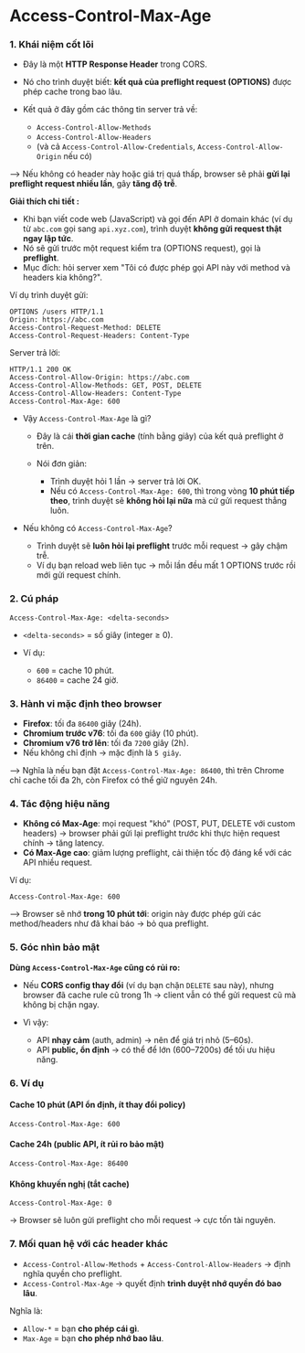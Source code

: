 # Access-Control-Max-Age

### 1. Khái niệm cốt lõi

* Đây là một **HTTP Response Header** trong CORS.
* Nó cho trình duyệt biết: **kết quả của preflight request (OPTIONS)** được phép cache trong bao lâu.
* Kết quả ở đây gồm các thông tin server trả về:

  * `Access-Control-Allow-Methods`
  * `Access-Control-Allow-Headers`
  * (và cả `Access-Control-Allow-Credentials`, `Access-Control-Allow-Origin` nếu có)

--> Nếu không có header này hoặc giá trị quá thấp, browser sẽ phải **gửi lại preflight request nhiều lần**, gây **tăng độ trễ**.

**Giải thích chi tiết :**

* Khi bạn viết code web (JavaScript) và gọi đến API ở domain khác (ví dụ từ `abc.com` gọi sang `api.xyz.com`), trình duyệt **không gửi request thật ngay lập tức**.
* Nó sẽ gửi trước một request kiểm tra (OPTIONS request), gọi là **preflight**.
* Mục đích: hỏi server xem "Tôi có được phép gọi API này với method và headers kia không?".

Ví dụ trình duyệt gửi:

```http
OPTIONS /users HTTP/1.1
Origin: https://abc.com
Access-Control-Request-Method: DELETE
Access-Control-Request-Headers: Content-Type
```

Server trả lời:

```http
HTTP/1.1 200 OK
Access-Control-Allow-Origin: https://abc.com
Access-Control-Allow-Methods: GET, POST, DELETE
Access-Control-Allow-Headers: Content-Type
Access-Control-Max-Age: 600
```

- Vậy `Access-Control-Max-Age` là gì?

  * Đây là cái **thời gian cache** (tính bằng giây) của kết quả preflight ở trên.
  * Nói đơn giản:
  
    * Trình duyệt hỏi 1 lần → server trả lời OK.
    * Nếu có `Access-Control-Max-Age: 600`, thì trong vòng **10 phút tiếp theo**, trình duyệt sẽ **không hỏi lại nữa** mà cứ gửi request thẳng luôn.

- Nếu không có `Access-Control-Max-Age`?
  
  * Trình duyệt sẽ **luôn hỏi lại preflight** trước mỗi request → gây chậm trễ.
  * Ví dụ bạn reload web liên tục → mỗi lần đều mất 1 OPTIONS trước rồi mới gửi request chính.

### 2. Cú pháp

```http
Access-Control-Max-Age: <delta-seconds>
```

* `<delta-seconds>` = số giây (integer ≥ 0).
* Ví dụ:

  * `600` = cache 10 phút.
  * `86400` = cache 24 giờ.
    
### 3. Hành vi mặc định theo browser

* **Firefox**: tối đa `86400` giây (24h).
* **Chromium trước v76**: tối đa `600` giây (10 phút).
* **Chromium v76 trở lên**: tối đa `7200` giây (2h).
* Nếu không chỉ định → mặc định là `5 giây`.

--> Nghĩa là nếu bạn đặt `Access-Control-Max-Age: 86400`, thì trên Chrome chỉ cache tối đa 2h, còn Firefox có thể giữ nguyên 24h.


### 4. Tác động hiệu năng

* **Không có Max-Age**: mọi request "khó" (POST, PUT, DELETE với custom headers) → browser phải gửi lại preflight trước khi thực hiện request chính → tăng latency.
* **Có Max-Age cao**: giảm lượng preflight, cải thiện tốc độ đáng kể với các API nhiều request.

Ví dụ:

```http
Access-Control-Max-Age: 600
```

--> Browser sẽ nhớ **trong 10 phút tới**: origin này được phép gửi các method/headers như đã khai báo → bỏ qua preflight.


### 5. Góc nhìn bảo mật

**Dùng `Access-Control-Max-Age` cũng có rủi ro:**

* Nếu **CORS config thay đổi** (ví dụ bạn chặn `DELETE` sau này), nhưng browser đã cache rule cũ trong 1h → client vẫn có thể gửi request cũ mà không bị chặn ngay.
* Vì vậy:

  * API **nhạy cảm** (auth, admin) → nên để giá trị nhỏ (5–60s).
  * API **public, ổn định** → có thể để lớn (600–7200s) để tối ưu hiệu năng.

### 6. Ví dụ

#### Cache 10 phút (API ổn định, ít thay đổi policy)

```http
Access-Control-Max-Age: 600
```

#### Cache 24h (public API, ít rủi ro bảo mật)

```http
Access-Control-Max-Age: 86400
```

#### Không khuyến nghị (tắt cache)

```http
Access-Control-Max-Age: 0
```

→ Browser sẽ luôn gửi preflight cho mỗi request → cực tốn tài nguyên.

### 7. Mối quan hệ với các header khác

* `Access-Control-Allow-Methods` + `Access-Control-Allow-Headers` → định nghĩa quyền cho preflight.
* `Access-Control-Max-Age` → quyết định **trình duyệt nhớ quyền đó bao lâu**.

Nghĩa là:

* `Allow-*` = bạn **cho phép cái gì**.
* `Max-Age` = bạn **cho phép nhớ bao lâu**.


